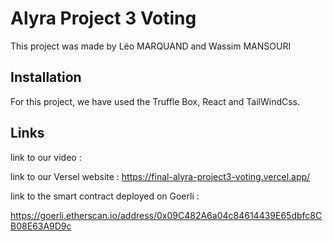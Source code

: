 # Alyra Project 3 Voting

This project was made by Léo MARQUAND and Wassim MANSOURI 

## Installation

For this project, we have used the Truffle Box, React and TailWindCss.

## Links 

link to our video : 

link to our Versel website : https://final-alyra-project3-voting.vercel.app/

link to the smart contract deployed on Goerli : 

https://goerli.etherscan.io/address/0x09C482A6a04c84614439E65dbfc8CB08E63A9D9c



